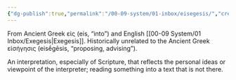 ```yaml
---
{"dg-publish":true,"permalink":"/00-09-system/01-inbox/eisegesis/","created":"2023-10-03","updated":"2024-02-16"}
---
```


From Ancient Greek εἰς (eis, “into”) and English [[00-09 System/01 Inbox/Exegesis\|Exegesis]]. Historically unrelated to the Ancient Greek εἰσήγησις (eisḗgēsis, “proposing, advising”).

An interpretation, especially of Scripture, that reflects the personal ideas or viewpoint of the interpreter; reading something into a text that is not there.
